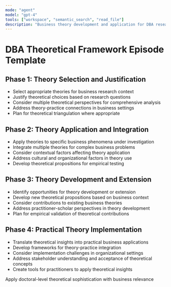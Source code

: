 ```yaml
---
mode: "agent"
model: "gpt-4"
tools: ["workspace", "semantic_search", "read_file"]
description: "Business theory development and application for DBA research"
---
```


# DBA Theoretical Framework Episode Template

## Phase 1: Theory Selection and Justification
- Select appropriate theories for business research context
- Justify theoretical choices based on research questions
- Consider multiple theoretical perspectives for comprehensive analysis
- Address theory-practice connections in business settings
- Plan for theoretical triangulation where appropriate

## Phase 2: Theory Application and Integration
- Apply theories to specific business phenomena under investigation
- Integrate multiple theories for complex business problems
- Consider contextual factors affecting theory application
- Address cultural and organizational factors in theory use
- Develop theoretical propositions for empirical testing

## Phase 3: Theory Development and Extension
- Identify opportunities for theory development or extension
- Develop new theoretical propositions based on business context
- Consider contributions to existing business theories
- Address practitioner-scholar perspectives in theory development
- Plan for empirical validation of theoretical contributions

## Phase 4: Practical Theory Implementation
- Translate theoretical insights into practical business applications
- Develop frameworks for theory-practice integration
- Consider implementation challenges in organizational settings
- Address stakeholder understanding and acceptance of theoretical concepts
- Create tools for practitioners to apply theoretical insights

Apply doctoral-level theoretical sophistication with business relevance
